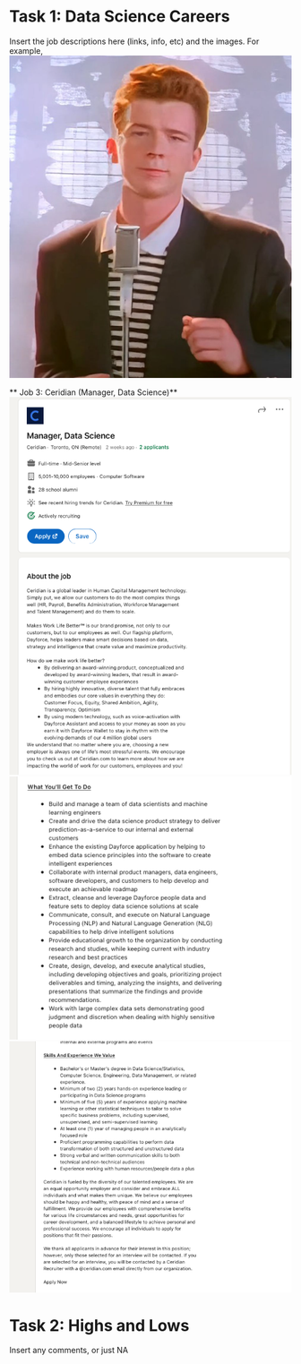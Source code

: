 # Task 1: Data Science Careers

Insert the job descriptions here (links, info, etc) and the images.
For example, ![this image](./images/theend.png)

** Job 3: Ceridian (Manager, Data Science)**
![image](./images/ceridian1.png)
![image](./images/ceridian2.png)
![image](./images/ceridian3.png)
# Task 2: Highs and Lows

Insert any comments, or just NA
